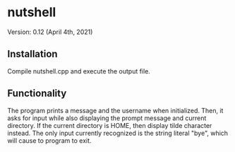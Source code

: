 # nutshell
Version: 0.12 (April 4th, 2021)

## Installation ##
Compile nutshell.cpp and execute the output file.

## Functionality ##
The program prints a message and the username when initialized. Then, it asks for input while also displaying the prompt message and current directory. 
If the current directory is HOME, then display tilde character instead.
The only input currently recognized is the string literal "bye", which will cause to program to exit.
